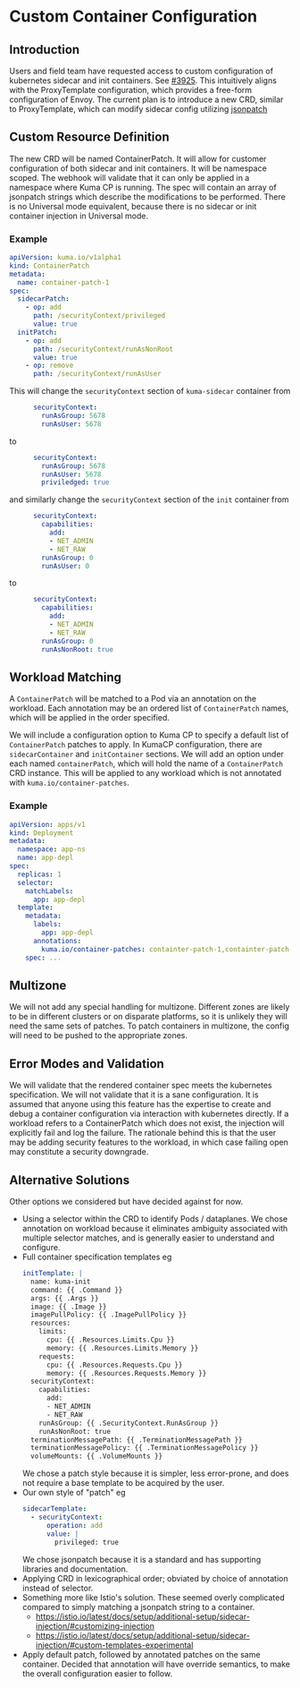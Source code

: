 # Custom Container Configuration

## Introduction
Users and field team have requested access to custom configuration of kubernetes sidecar and init containers.
See [#3925](https://github.com/kumahq/kuma/issues/3925).
This intuitively aligns with the ProxyTemplate configuration,
which provides a free-form configuration of Envoy.
The current plan is to introduce a new CRD,
similar to ProxyTemplate,
which can modify sidecar config utilizing [jsonpatch](https://datatracker.ietf.org/doc/html/rfc6902)

## Custom Resource Definition
The new CRD will be named ContainerPatch.
It will allow for customer configuration of
both sidecar and init containers.
It will be namespace scoped.
The webhook will validate that it can only be applied in a namespace where Kuma CP is running.
The spec will contain an array of jsonpatch strings which describe the modifications to be performed.
There is no Universal mode equivalent,
because there is no sidecar or init container injection in Universal mode.

### Example

```yaml
apiVersion: kuma.io/v1alpha1
kind: ContainerPatch
metadata:
  name: container-patch-1
spec:
  sidecarPatch:
    - op: add
      path: /securityContext/privileged
      value: true
  initPatch:
    - op: add
      path: /securityContext/runAsNonRoot
      value: true
    - op: remove
      path: /securityContext/runAsUser

```

This will change the `securityContext` section of `kuma-sidecar` container from

```yaml
      securityContext:
        runAsGroup: 5678
        runAsUser: 5678
```

to


```yaml
      securityContext:
        runAsGroup: 5678
        runAsUser: 5678
        priviledged: true
```

and similarly change the `securityContext` section of the `init` container from

```yaml
      securityContext:
        capabilities:
          add:
          - NET_ADMIN
          - NET_RAW
        runAsGroup: 0
        runAsUser: 0
```

to

```yaml
      securityContext:
        capabilities:
          add:
          - NET_ADMIN
          - NET_RAW
        runAsGroup: 0
        runAsNonRoot: true
```

## Workload Matching
A `ContainerPatch` will be matched to a Pod via an annotation on the workload.
Each annotation may be an ordered list of `ContainerPatch` names,
which will be applied in the order specified.

We will include a configuration option to Kuma CP
to specify a default list of `ContainerPatch` patches to apply.
In KumaCP configuration, there are `sidecarContainer` and `initContainer` sections.
We will add an option under each named `containerPatch`,
which will hold the name of a `ContainerPatch` CRD instance. This will be applied
to any workload which is not annotated with `kuma.io/container-patches`.

### Example

```yaml
apiVersion: apps/v1
kind: Deployment
metadata:
  namespace: app-ns
  name: app-depl
spec:
  replicas: 1
  selector:
    matchLabels:
      app: app-depl
  template:
    metadata:
      labels:
        app: app-depl
      annotations:
        kuma.io/container-patches: containter-patch-1,containter-patch-2
    spec: ...
```

## Multizone

We will not add any special handling for multizone.
Different zones are likely to be in different clusters or on disparate platforms,
so it is unlikely they will need the same sets of patches.
To patch containers in multizone, the config will need to be pushed to the appropriate zones.


## Error Modes and Validation

We will validate that the rendered container spec meets the kubernetes specification.
We will not validate that it is a sane configuration.
It is assumed that anyone using this feature has the expertise to create and debug a container configuration
via interaction with kubernetes directly.
If a workload refers to a ContainerPatch which does not exist, the injection will explicitly fail and log the failure.
The rationale behind this is that the user may be adding security features to the workload,
in which case failing open may constitute  a security downgrade.

## Alternative Solutions

Other options we considered but have decided against for now.

* Using a selector within the CRD to identify Pods / dataplanes.
  We chose annotation on workload because it eliminates ambiguity associated with multiple selector matches,
  and is generally easier to understand and configure.
* Full container specification templates
  eg
  ```yaml
  initTemplate: |
    name: kuma-init
    command: {{ .Command }}
    args: {{ .Args }}
    image: {{ .Image }}
    imagePullPolicy: {{ .ImagePullPolicy }}
    resources:
      limits:
        cpu: {{ .Resources.Limits.Cpu }}
        memory: {{ .Resources.Limits.Memory }}
      requests:
        cpu: {{ .Resources.Requests.Cpu }}
        memory: {{ .Resources.Requests.Memory }}
    securityContext:
      capabilities:
        add:
        - NET_ADMIN
        - NET_RAW
      runAsGroup: {{ .SecurityContext.RunAsGroup }}
      runAsNonRoot: true
    terminationMessagePath: {{ .TerminationMessagePath }}
    terminationMessagePolicy: {{ .TerminationMessagePolicy }}
    volumeMounts: {{ .VolumeMounts }}
  ```
  We chose a patch style because it is simpler, less error-prone, and does not require a base template to be acquired by the user.
* Our own style of "patch"
  eg
  ```yaml
  sidecarTemplate:
    - securityContext:
        operation: add
        value: |
          privileged: true
  ```
  We chose jsonpatch because it is a standard and has supporting libraries and documentation.
* Applying CRD in lexicographical order; obviated by choice of annotation instead of selector.
* Something more like Istio's solution.
  These seemed overly complicated compared to simply matching a jsonpatch string to a container.
  * https://istio.io/latest/docs/setup/additional-setup/sidecar-injection/#customizing-injection
  * https://istio.io/latest/docs/setup/additional-setup/sidecar-injection/#custom-templates-experimental
* Apply default patch, followed by annotated patches on the same container. Decided that annotation will have override
  semantics, to make the overall configuration easier to follow.
